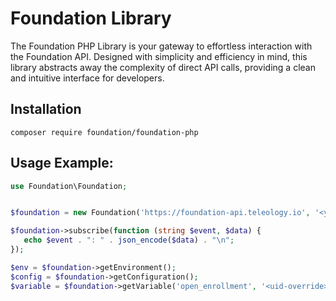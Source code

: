 # Foundation Library
The Foundation PHP Library is your gateway to effortless interaction with the Foundation API. Designed with simplicity and efficiency in mind, this library abstracts away the complexity of direct API calls, providing a clean and intuitive interface for developers. 

## Installation

```
composer require foundation/foundation-php
```

## Usage Example:
```php
use Foundation\Foundation;


$foundation = new Foundation('https://foundation-api.teleology.io', '<your-api-key>', '<optional-global-uid>');

$foundation->subscribe(function (string $event, $data) {
   echo $event . ": " . json_encode($data) . "\n";
});

$env = $foundation->getEnvironment();
$config = $foundation->getConfiguration();
$variable = $foundation->getVariable('open_enrollment', '<uid-override>', '<fallback-value>');
```